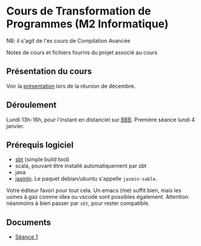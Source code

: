 Cours de Transformation de Programmes (M2 Informatique)
=======================================================

NB: il s'agit de l'ex cours de Compilation Avancée

Notes de cours et fichiers fournis du projet associé au cours

## Présentation du cours ##

Voir la [présentation](doc/presentation.md) lors de la réunion de décembre.

## Déroulement ##

Lundi 13h-16h, pour l'instant en distanciel sur [BBB](https://bbb-front.math.univ-paris-diderot.fr/recherche/pie-nwx-jho-ymf).
Première séance lundi 4 janvier.

## Prérequis logiciel ##

- [sbt](https://www.scala-sbt.org/) (simple build tool)
- scala, pouvant être installé automatiquement par sbt
- java
- [jasmin](http://jasmin.sourceforge.net/). Le paquet debian/ubuntu s'appelle `jasmin-sable`.

Votre éditeur favori pour tout cela. Un emacs (me) suffit bien, mais les usines à gaz comme idea ou vscode sont possibles également. Attention néanmoins à bien passer par `sbt`, pour rester compatible.

## Documents ##

- [Séance 1](doc/seance1.md)
